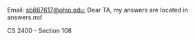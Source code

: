 Email: sb667617@ohio.edu;
    Dear TA, my answers are located in answers.md
    
    
   CS 2400 - Section 108
